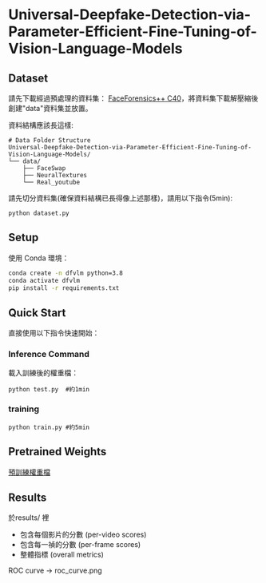 # Universal-Deepfake-Detection-via-Parameter-Efficient-Fine-Tuning-of-Vision-Language-Models

## Dataset
請先下載經過預處理的資料集： [FaceForensics++ C40](https://www.dropbox.com/t/2Amyu4D5TulaIofv)，將資料集下載解壓縮後創建"data"資料集並放置。

資料結構應該長這樣:
```plaintext
# Data Folder Structure
Universal-Deepfake-Detection-via-Parameter-Efficient-Fine-Tuning-of-Vision-Language-Models/
└── data/
    ├── FaceSwap
    ├── NeuralTextures
    └── Real_youtube

`````
請先切分資料集(確保資料結構已長得像上述那樣)，請用以下指令(5min):
```
python dataset.py
```


## Setup
使用 Conda 環境：
```bash
conda create -n dfvlm python=3.8
conda activate dfvlm
pip install -r requirements.txt
```

## Quick Start
直接使用以下指令快速開始：

### Inference Command
載入訓練後的權重檔：
```
python test.py  #約1min
```

### training
```
python train.py #約5min
```

## Pretrained Weights
[預訓練權重檔](https://huggingface.co/pui8838/dfvlm_rora/tree/main)

## Results
於results/ 裡
* 包含每個影片的分數 (per-video scores)
* 包含每一禎的分數 (per-frame scores)
* 整體指標 (overall metrics)

ROC curve -> roc_curve.png
